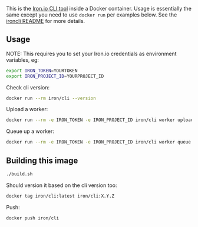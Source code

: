 
This is the [Iron.io CLI tool](https://github.com/iron-io/ironcli) inside a Docker container.
Usage is essentially the same except you need to use `docker run` per examples below. See
the [ironcli README](https://github.com/iron-io/ironcli) for more details.

## Usage

NOTE: This requires you to set your Iron.io credentials as environment variables, eg:

```sh
export IRON_TOKEN=YOURTOKEN
export IRON_PROJECT_ID=YOURPROJECT_ID
```

Check cli version:

```sh
docker run --rm iron/cli --version
```

Upload a worker:

```sh
docker run --rm -e IRON_TOKEN -e IRON_PROJECT_ID iron/cli worker upload --name hello treeder/hello.rb
```

Queue up a worker:

```sh
docker run --rm -e IRON_TOKEN -e IRON_PROJECT_ID iron/cli worker queue hello
```

## Building this image

```sh
./build.sh
```

Should version it based on the cli version too:

```sh
docker tag iron/cli:latest iron/cli:X.Y.Z
```

Push:

```sh
docker push iron/cli
```
